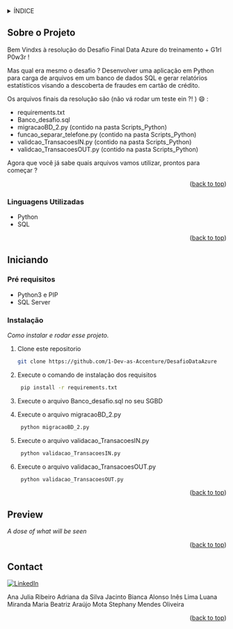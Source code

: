 <div id="top"></div>


<!-- TABLE OF CONTENTS -->
<details>
  <summary>ÍNDICE</summary>
  <ol>
    <li>
      <a href="#about-the-project">Sobre o Projeto</a>
      <ul>
        <li><a href="#built-with">Linguagens Utilizadas</a></li>
      </ul>
    </li>
    <li>
      <a href="#getting-started">Iniciando</a>
      <ul>
        <li><a href="#prerequisites">Pré requisitos</a></li>
        <li><a href="#installation">Instalação</a></li>
      </ul>
    </li>
    <li><a href="#Preview">Preview</a></li>
    <li><a href="#contact">Contact</a></li>
    
  </ol>
</details>

<!-- ABOUT THE PROJECT -->
## Sobre o Projeto

Bem Vindxs à resolução do Desafio Final Data Azure do treinamento + G1rl P0w3r !

Mas qual era mesmo o desafio ? 
Desenvolver uma aplicação em Python para carga de arquivos em um banco de dados SQL e gerar relatórios estatísticos visando a descoberta de fraudes em cartão de crédito.

Os arquivos finais da resolução são (não vá rodar um teste ein ?! ) :smile: :
* requirements.txt
* Banco_desafio.sql
* migracaoBD_2.py (contido na pasta Scripts_Python)
* funcao_separar_telefone.py (contido na pasta Scripts_Python)
* validcao_TransacoesIN.py (contido na pasta Scripts_Python)
* validcao_TransacoesOUT.py (contido na pasta Scripts_Python)

Agora que você já sabe quais arquivos vamos utilizar, prontos para começar ?

<p align="right">(<a href="#top">back to top</a>)</p>

### Linguagens Utilizadas

* Python
* SQL

<p align="right">(<a href="#top">back to top</a>)</p>



<!-- GETTING STARTED -->
## Iniciando
### Pré requisitos
* Python3 e PIP 
* SQL Server 

### Instalação
_Como instalar e rodar esse projeto._

1. Clone este repositorio 
   ```sh
   git clone https://github.com/1-Dev-as-Accenture/DesafioDataAzure
   ```
2. Execute o comando de instalação dos requisitos
   ```sh
    pip install -r requirements.txt
   ```
3. Execute o arquivo Banco_desafio.sql no seu SGBD

4. Execute o arquivo migracaoBD_2.py
   ```sh
    python migracaoBD_2.py
   ``` 
5. Execute o arquivo validacao_TransacoesIN.py
   ```sh
    python validacao_TransacoesIN.py
   ``` 
6. Execute o arquivo validacao_TransacoesOUT.py
   ```sh
    python validacao_TransacoesOUT.py
   ```

<p align="right">(<a href="#top">back to top</a>)</p>

<!-- USAGE EXAMPLES -->
## Preview
_A dose of what will be seen_



<p align="right">(<a href="#top">back to top</a>)</p>

<!-- CONTACT -->
## Contact
[![LinkedIn][linkedin-shield]][linkedin-url]

Ana Julia Ribeiro
Adriana da Silva Jacinto
Bianca Alonso
Inês Lima
Luana Miranda
Maria Beatriz Araújo Mota
Stephany Mendes Oliveira 




<p align="right">(<a href="#top">back to top</a>)</p>

<!-- MARKDOWN LINKS & IMAGES -->
<!-- https://www.markdownguide.org/basic-syntax/#reference-style-links -->
[linkedin-shield]: https://img.shields.io/badge/-LinkedIn-black.svg?style=for-the-badge&logo=linkedin&colorB=555
[linkedin-url]: https://www.linkedin.com/in/caio-abra-61306212a/
[product-screenshot]: images/screenshot.png